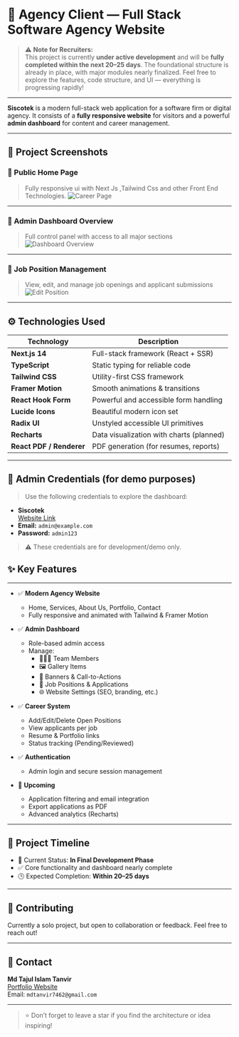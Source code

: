 # 🚀 Agency Client — Full Stack Software Agency Website

> ⚠️ **Note for Recruiters:**  
> This project is currently **under active development** and will be **fully completed within the next 20–25 days**. The foundational structure is already in place, with major modules nearly finalized. Feel free to explore the features, code structure, and UI — everything is progressing rapidly!

---

**Siscotek** is a modern full-stack web application for a software firm or digital agency. It consists of a **fully responsive website** for visitors and a powerful **admin dashboard** for content and career management.

---

## 📸 Project Screenshots

### 👥 Public Home Page  
> Fully responsive ui with Next Js ,Tailwind Css and other Front End Technologies.
![Career Page](https://i.ibb.co.com/ynTFgsqP/screencapture-localhost-3000-2025-05-08-23-42-47.png)

---
### 🧭 Admin Dashboard Overview  
> Full control panel with access to all major sections
![Dashboard Overview](https://i.ibb.co.com/tTYcNM9Y/screencapture-localhost-3000-dashboard-2025-05-08-23-41-54.png)

---

### 💼 Job Position Management  
> View, edit, and manage job openings and applicant submissions
![Edit Position](https://i.ibb.co.com/ZpjYPhhq/screencapture-localhost-3000-dashboard-career-edit-Position-2025-05-08-23-42-30.png)

---



## ⚙️ Technologies Used

| Technology                | Description                              |
|---------------------------|------------------------------------------|
| **Next.js 14**            | Full-stack framework (React + SSR)       |
| **TypeScript**            | Static typing for reliable code          |
| **Tailwind CSS**          | Utility-first CSS framework              |
| **Framer Motion**         | Smooth animations & transitions          |
| **React Hook Form**       | Powerful and accessible form handling    |
| **Lucide Icons**          | Beautiful modern icon set                |
| **Radix UI**              | Unstyled accessible UI primitives        |
| **Recharts**              | Data visualization with charts (planned) |
| **React PDF / Renderer**  | PDF generation (for resumes, reports)    |

---

## 🔐 Admin Credentials (for demo purposes)

> Use the following credentials to explore the dashboard:
- **Siscotek**  
   [Website Link](https://siscotek.vercel.app)  
- **Email:** `admin@example.com`  
- **Password:** `admin123`

> ⚠️ These credentials are for development/demo only.
## ✨ Key Features
---
- ✅ **Modern Agency Website**
  - Home, Services, About Us, Portfolio, Contact
  - Fully responsive and animated with Tailwind & Framer Motion

- ✅ **Admin Dashboard**
  - Role-based admin access
  - Manage:
    - 🧑‍🤝‍🧑 Team Members
    - 🖼️ Gallery Items
    - 🎯 Banners & Call-to-Actions
    - 💼 Job Positions & Applications
    - 🌐 Website Settings (SEO, branding, etc.)

- ✅ **Career System**
  - Add/Edit/Delete Open Positions
  - View applicants per job
  - Resume & Portfolio links
  - Status tracking (Pending/Reviewed)

- ✅ **Authentication**
  - Admin login and secure session management

- 🚧 **Upcoming**
  - Application filtering and email integration
  - Export applications as PDF
  - Advanced analytics (Recharts)

---

## 📅 Project Timeline

- 🔄 Current Status: **In Final Development Phase**
- ✅ Core functionality and dashboard nearly complete
- 🕒 Expected Completion: **Within 20–25 days**

---

## 🙌 Contributing

Currently a solo project, but open to collaboration or feedback. Feel free to reach out!

---

## 📩 Contact

**Md Tajul Islam Tanvir**  
[Portfolio Website](https://tanvir3.netlify.app)  
Email: `mdtanvir7462@gmail.com`

---

> ⭐ Don’t forget to leave a star if you find the architecture or idea inspiring!

